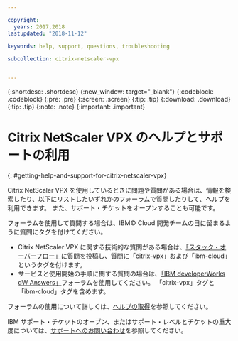 ```yaml
---

copyright:
  years: 2017,2018
lastupdated: "2018-11-12"

keywords: help, support, questions, troubleshooting

subcollection: citrix-netscaler-vpx


---
```


{:shortdesc: .shortdesc}
{:new_window: target="_blank"}
{:codeblock: .codeblock}
{:pre: .pre}
{:screen: .screen}
{:tip: .tip}
{:download: .download}
{:tip: .tip}
{:note: .note}
{:important: .important}

# Citrix NetScaler VPX のヘルプとサポートの利用
{: #getting-help-and-support-for-citrix-netscaler-vpx}

Citrix NetScaler VPX を使用しているときに問題や質問がある場合は、情報を検索したり、以下にリストしたいずれかのフォーラムで質問したりして、ヘルプを利用できます。 また、サポート・チケットをオープンすることも可能です。

フォーラムを使用して質問する場合は、IBM© Cloud 開発チームの目に留まるように質問にタグを付けてください。

* Citrix NetScaler VPX に関する技術的な質問がある場合は、[「スタック・オーバーフロー」](https://stackoverflow.com/search?q=citrix-vpx+ibm-cloud)に質問を投稿し、質問に「citrix-vpx」および「ibm-cloud」というタグを付けます。
* サービスと使用開始の手順に関する質問の場合は、[「IBM developerWorks dW Answers」](https://developer.ibm.com/answers/topics/citrix-vpx.html?smartspace=ibm-cloud)フォーラムを使用してください。 「citrix-vpx」タグと「ibm-cloud」タグを含めます。

フォーラムの使用について詳しくは、[ヘルプの取得](https://{DomainName}/docs/get-support?topic=get-support-using-avatar)を参照してください。

IBM サポート・チケットのオープン、またはサポート・レベルとチケットの重大度については、[サポートへのお問い合わせ](/docs/get-support?topic=get-support-contacting-bluemix-support-dedicated-local)を参照してください。
